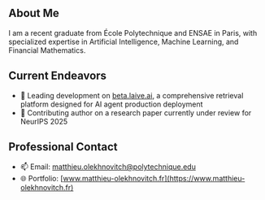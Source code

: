 ## About Me

I am a recent graduate from École Polytechnique and ENSAE in Paris, with specialized expertise in Artificial Intelligence, Machine Learning, and Financial Mathematics.

## Current Endeavors

- 🔭 Leading development on [beta.laive.ai](https://beta.laive.ai), a comprehensive retrieval platform designed for AI agent production deployment
- 📝 Contributing author on a research paper currently under review for NeurIPS 2025

## Professional Contact

- 📫 Email: matthieu.olekhnovitch@polytechnique.edu
- 🌐 Portfolio: [www.matthieu-olekhnovitch.fr](https://www.matthieu-olekhnovitch.fr)
